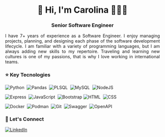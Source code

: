 <!--
**cmartinezal/cmartinezal** is a ✨ _special_ ✨ repository because its `README.md` (this file) appears on your GitHub profile.

Here are some ideas to get you started:

- 🔭 I’m currently working on ...
- 🌱 I’m currently learning ...
- 👯 I’m looking to collaborate on ...
- 🤔 I’m looking for help with ...
- 💬 Ask me about ...
- 📫 How to reach me: ...
- 😄 Pronouns: ...
- ⚡ Fun fact: ...
-->

<h1 align="center">👋 Hi, I'm Carolina 👩🏻‍💻</h1>
<h3 align="center">Senior Software Engineer</h3>

<p align="justify">I have 7+ years of experience as a Software Engineer. I enjoy managing projects, planning, and designing each phase of the software development lifecycle. I am familiar with a variety of programming languages, but I am always adding new skills to my repertoire. Traveling and learning new cultures is one of my passions, that is why I love working in international teams.<p>

### ⭐️ Key Tecnologies

![Python](https://img.shields.io/badge/-Python-05122A?style=flat-square&color=white&logo=python)&nbsp;
![Pandas](https://img.shields.io/badge/Pandas%20-%23150458.svg?&style=flat-square&color=white&logo=pandas&logoColor=150458)&nbsp;
![PLSQL](https://img.shields.io/badge/-PLSQL-05122A?style=flat-square&color=white&logo=oracle&logoColor=black)&nbsp;
![MySQL](https://img.shields.io/badge/-MySQL-05122A?style=flat-square&color=white&logo=mysql)&nbsp;
![NodeJS](https://img.shields.io/badge/-NodeJS-05122A?style=flat-square&color=white&logo=node.js)&nbsp;

![Express](https://img.shields.io/badge/-Express-05122A?style=flat-square&color=white&logo=express&logoColor=black)&nbsp;
![JavaScript](https://img.shields.io/badge/-JavaScript-05122A?style=flat-square&color=white&logo=javascript)&nbsp;
![Bootstrap](https://img.shields.io/badge/-Bootstrap-05122A?style=flat-square&color=white&logo=bootstrap&logoColor=563D7C)
![HTML](https://img.shields.io/badge/-HTML-05122A?style=flat-square&color=white&logo=HTML5)&nbsp;
![CSS](https://img.shields.io/badge/-CSS-05122A?style=flat-square&color=white&logo=CSS3&logoColor=1572B6)&nbsp;

![Docker](https://img.shields.io/badge/-Docker-05122A?style=flat-square&color=white&logo=docker)&nbsp;
![Podman](https://img.shields.io/badge/-Podman-05122A?style=flat-square&color=white&logo=podman&logoColor=892CA0)&nbsp;
![Git](https://img.shields.io/badge/-Git-05122A?style=flat-square&color=white&logo=git)&nbsp;
![Swagger](https://img.shields.io/badge/-Swagger-05122A?style=flat-square&color=white&logo=swagger)&nbsp;
![OpenAPI](https://img.shields.io/badge/-OpenAPI-05122A?style=flat-square&color=white&logo=openapiinitiative)&nbsp;

### 🔗 Let's Connect

<a href="https://www.linkedin.com/in/carolina-martinez-alonso/"><img alt="LinkedIn" src="https://img.shields.io/badge/linkedin%20-%230077B5.svg?&style=flat-square&logo=linkedin&logoColor=white"/></a> &nbsp;
